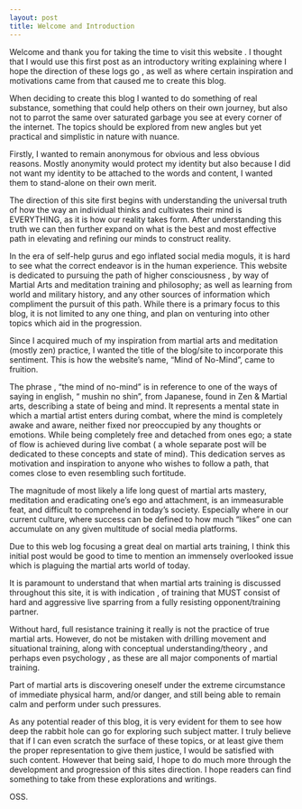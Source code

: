 ```yaml
---
layout: post
title: Welcome and Introduction
---
```


   Welcome and thank you for taking the time to visit this website .   I thought that I would use this first post as an introductory writing explaining where I hope the direction of these logs go , as well as where certain inspiration and motivations came from that caused me to create this blog. 
   
   When deciding to create this blog I wanted to do something of real substance, something that could help others on their own journey, but also not to parrot the same over saturated garbage you see at every corner of the internet. The topics should be explored from new angles but yet practical and simplistic in nature with nuance. 
   
   Firstly, I wanted to remain anonymous for obvious and less obvious reasons.  Mostly anonymity would protect my identity but also because I did not want my identity to be attached to the words and content, I wanted them to stand-alone on their own merit. 
   
   The direction of this site first begins with understanding the universal truth of how the way an individual thinks and cultivates their mind is EVERYTHING, as it is how our reality takes form.  After understanding this truth we can then further expand on what is the best and most effective path in elevating and refining our minds to construct reality.
   
   In the era of self-help gurus and ego inflated social media moguls, it is hard to see what the correct endeavor is in the human experience.  This website is dedicated to pursuing the path of higher consciousness , by way of Martial Arts and meditation training and philosophy; as well as learning from world and military history, and any other sources of information which compliment the pursuit of this path.  While there is a primary focus to this blog, it is not limited to any one thing, and plan on venturing into other topics which aid in the progression.
   
   Since I acquired much of my inspiration from martial arts and meditation (mostly zen) practice,  I wanted the title of the blog/site to incorporate this sentiment.  This is how the website’s name, “Mind of No-Mind”, came to fruition. 
   
   The phrase , “the mind of no-mind” is in reference to one of the ways of saying in english, “ mushin no shin”, from Japanese, found in Zen & Martial arts, describing a state of being and mind.  It represents a mental state in which a martial artist enters during combat, where the mind is completely awake and aware, neither fixed nor preoccupied by any thoughts or emotions.  While being completely free and detached from ones ego; a state of flow is achieved during live combat  ( a whole separate post will be dedicated to these concepts and state of mind).   This dedication serves as motivation and inspiration to anyone who wishes to follow a path, that comes close to even resembling such fortitude.
   
   The magnitude of most likely a life long quest of martial arts mastery, meditation and eradicating one’s ego and attachment, is an immeasurable feat, and difficult to comprehend in today’s society.  Especially where in our current culture, where success can be defined to how much “likes” one can accumulate on any given multitude of social media platforms. 
   
   Due to this web log focusing a great deal on martial arts training,  I think this initial post would be good to time to mention an immensely overlooked issue which is plaguing the martial arts world of today.
   
   It is paramount to understand that when martial arts training is discussed throughout this site, it is with indication , of training that MUST consist of hard and aggressive live sparring from a fully resisting opponent/training partner.
   
   Without hard, full resistance training it really is not the practice of true martial arts.  However, do not be mistaken with drilling movement and situational training, along with conceptual understanding/theory , and perhaps even psychology , as these are all major components of martial training.
   
   Part of martial arts is discovering oneself under the extreme circumstance of immediate physical harm, and/or danger, and still being able to remain calm and perform under such pressures.
   
   As any potential reader of this blog, it is very evident for them to see how deep the rabbit hole can go for exploring such subject matter.  I truly believe that if I can even scratch the surface of these topics, or at least give them the proper representation to give them justice,  I would be satisfied with such content.  However that being said,  I hope to do much more through the development and progression of this sites direction.  I hope readers can find something to take from these explorations and writings.  
   
   
OSS.













